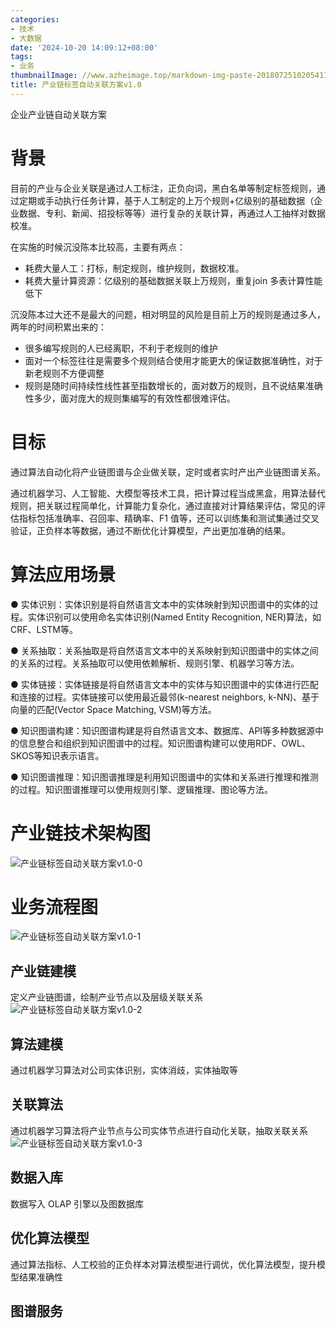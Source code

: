 ```yaml
---
categories:
- 技术
- 大数据
date: '2024-10-20 14:09:12+08:00'
tags:
- 业务
thumbnailImage: //www.azheimage.top/markdown-img-paste-20180725102054110.png
title: 产业链标签自动关联方案v1.0
---
```

企业产业链自动关联方案
<!--more-->


# 背景

目前的产业与企业关联是通过人工标注，正负向词，黑白名单等制定标签规则，通过定期或手动执行任务计算，基于人工制定的上万个规则+亿级别的基础数据（企业数据、专利、新闻、招投标等等）进行复杂的关联计算，再通过人工抽样对数据校准。

在实施的时候沉没陈本比较高，主要有两点：
- 耗费大量人工：打标，制定规则，维护规则，数据校准。
- 耗费大量计算资源：亿级别的基础数据关联上万规则，重复join 多表计算性能低下

沉没陈本过大还不是最大的问题，相对明显的风险是目前上万的规则是通过多人，两年的时间积累出来的：
- 很多编写规则的人已经离职，不利于老规则的维护
- 面对一个标签往往是需要多个规则结合使用才能更大的保证数据准确性，对于新老规则不方便调整
- 规则是随时间持续性线性甚至指数增长的，面对数万的规则，且不说结果准确性多少，面对庞大的规则集编写的有效性都很难评估。

# 目标
通过算法自动化将产业链图谱与企业做关联，定时或者实时产出产业链图谱关系。

通过机器学习、人工智能、大模型等技术工具，把计算过程当成黑盒，用算法替代规则，把关联过程简单化，计算能力复杂化，通过直接对计算结果评估，常见的评估指标包括准确率、召回率、精确率、F1 值等，还可以训练集和测试集通过交叉验证，正负样本等数据，通过不断优化计算模型，产出更加准确的结果。

# 算法应用场景
● 实体识别：实体识别是将自然语言文本中的实体映射到知识图谱中的实体的过程。实体识别可以使用命名实体识别(Named Entity Recognition, NER)算法，如CRF、LSTM等。

● 关系抽取：关系抽取是将自然语言文本中的关系映射到知识图谱中的实体之间的关系的过程。关系抽取可以使用依赖解析、规则引擎、机器学习等方法。

● 实体链接：实体链接是将自然语言文本中的实体与知识图谱中的实体进行匹配和连接的过程。实体链接可以使用最近最邻(k-nearest neighbors, k-NN)、基于向量的匹配(Vector Space Matching, VSM)等方法。

● 知识图谱构建：知识图谱构建是将自然语言文本、数据库、API等多种数据源中的信息整合和组织到知识图谱中的过程。知识图谱构建可以使用RDF、OWL、SKOS等知识表示语言。

● 知识图谱推理：知识图谱推理是利用知识图谱中的实体和关系进行推理和推测的过程。知识图谱推理可以使用规则引擎、逻辑推理、图论等方法。

# 产业链技术架构图
![产业链标签自动关联方案v1.0-0](https://www.azheimage.top/2025-07-03-14-15-520cb2586cd8121d01c2a4b260f1840fe658e69f7633f72d790b8efdc6e65de6.png)  

# 业务流程图
![产业链标签自动关联方案v1.0-1](https://www.azheimage.top/2025-07-03-14-15-2cff0ab6b78f7f88a5e3cac3855dc51e8d1312733d2658c5d455b687bedeb092.png)  

## 产业链建模
定义产业链图谱，绘制产业节点以及层级关联关系
![产业链标签自动关联方案v1.0-2](https://www.azheimage.top/2025-07-03-14-16-400fe140b77969c78a44ce7ac7e1ed762ac940fae247446461657708936d2bd0.png)  

## 算法建模
通过机器学习算法对公司实体识别，实体消歧，实体抽取等

## 关联算法
通过机器学习算法将产业节点与公司实体节点进行自动化关联，抽取关联关系
![产业链标签自动关联方案v1.0-3](https://www.azheimage.top/2025-07-03-14-17-2fb0b1d4f043c1699d42ee24914789dcf3ec738abd7a5912fc19dad6b71a965f.png)  

## 数据入库
数据写入 OLAP 引擎以及图数据库

## 优化算法模型
通过算法指标、人工校验的正负样本对算法模型进行调优，优化算法模型，提升模型结果准确性

## 图谱服务